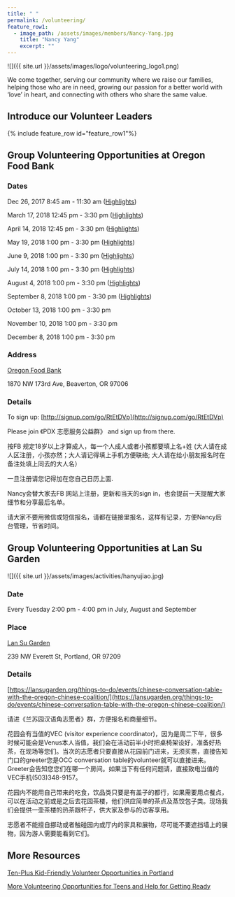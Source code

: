 ```yaml
---
title: " "
permalink: /volunteering/
feature_row1:
  - image_path: /assets/images/members/Nancy-Yang.jpg
    title: "Nancy Yang"
    excerpt: ""
---
```


![]({{ site.url }}/assets/images/logo/volunteering_logo1.png)

We come together, serving our community where we raise our families, helping those who are in need, growing our passion for a better world with ‘love’ in heart, and connecting with others who share the same value.

## Introduce our Volunteer Leaders

{% include feature_row id="feature_row1"%}

## Group Volunteering Opportunities at Oregon Food Bank

### Dates

Dec 26, 2017 8:45 am - 11:30 am ([Highlights](http://pdxchinese.org/food-bank-2017/))

March 17, 2018 12:45 pm - 3:30 pm ([Highlights](http://pdxchinese.org/oregon-food-bank-03072017/))

April 14, 2018 12:45 pm - 3:30 pm ([Highlights](http://pdxchinese.org/food-bank-april-2008/))

May 19, 2018 1:00 pm - 3:30 pm ([Highlights](http://pdxchinese.org/food-bank-may-2018/))

June 9, 2018 1:00 pm - 3:30 pm ([Highlights](http://pdxchinese.org/food-bank-june-2018/))

July 14, 2018 1:00 pm - 3:30 pm ([Highlights](http://pdxchinese.org/food-bank-july-2018/))

August 4, 2018 1:00 pm - 3:30 pm ([Highlights](http://pdxchinese.org/food-bank-august-2018/))

September 8, 2018 1:00 pm - 3:30 pm ([Highlights](http://pdxchinese.org/food-bank-sept-2018/))

October 13, 2018 1:00 pm - 3:30 pm

November 10, 2018 1:00 pm - 3:30 pm

December 8, 2018 1:00 pm - 3:30 pm


### Address

[Oregon Food Bank](htts://www.oregonfoodbank.org/about-us/locations/beaverton/)

1870 NW 173rd Ave, Beaverton, OR 97006

### Details

To sign up: [http://signup.com/go/RtEtDVp](http://signup.com/go/RtEtDVp)

Please join 《PDX 志愿服务公益群》 and sign up from there.

按FB 规定18岁以上才算成人，每一个人成人或者小孩都要填上名+姓 (大人请在成人区注册，小孩亦然；大人请记得填上手机方便联络; 大人请在给小朋友报名时在备注处填上同去的大人名）

一旦注册请您记得加在您自己日历上面.

Nancy会替大家去FB 网站上注册，更新和当天的sign in，也会提前一天提醒大家细节和分享最后名单。　

请大家不要用微信或短信报名，请都在链接里报名，这样有记录，方便Nancy后台管理，节省时间。

## Group Volunteering Opportunities at Lan Su Garden

![]({{ site.url }}/assets/images/activities/hanyujiao.jpg)

### Date

Every Tuesday 2:00 pm - 4:00 pm in July, August and September

### Place

[Lan Su Garden](https://lansugarden.org/)

239 NW Everett St, Portland, OR 97209

### Details

[https://lansugarden.org/things-to-do/events/chinese-conversation-table-with-the-oregon-chinese-coalition/](https://lansugarden.org/things-to-do/events/chinese-conversation-table-with-the-oregon-chinese-coalition/)

请进《兰苏园汉语角志愿者》群，方便报名和商量细节。

花园会有当值的VEC (visitor experience coordinator)，因为是周二下午，很多时候可能会是Venus本人当值，我们会在活动前半小时把桌椅架设好，准备好热茶，在现场等您们。当次的志愿者只要直接从花园前门进来，无须买票，直接告知门口的greeter您是OCC conversation table的volunteer就可以直接进来。Greeter会告知您您们在哪一个房间。如果当下有任何问题请，直接致电当值的VEC手机(503)348-9157。

花园内不能用自己带来的吃食，饮品类只要是有盖子的都行，如果需要用点餐点，可以在活动之前或是之后去花园茶楼，他们供应简单的茶点及蒸饺包子类。现场我们会提供一壶茶楼的热茶跟杯子，供大家及参与的访客享用。

志愿者不能擅自挪动或者触碰园内或厅内的家具和展物，尽可能不要遮挡墙上的展物，因为游人需要能看到它们。

## More Resources

[Ten-Plus Kid-Friendly Volunteer Opportunities in Portland](http://www.pdxparent.com/family-friendly-volunteering-portland/)

[More Volunteering Opportunities for Teens and Help for Getting Ready](https://multcolib.org/teens/job-help-teens)

